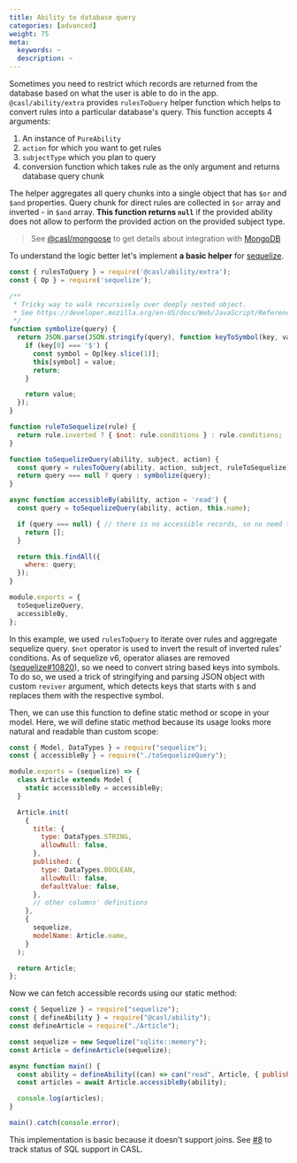 ```yaml
---
title: Ability to database query
categories: [advanced]
weight: 75
meta:
  keywords: ~
  description: ~
---
```


Sometimes you need to restrict which records are returned from the database based on what the user is able to do in the app. `@casl/ability/extra` provides `rulesToQuery` helper function which helps to convert rules into a particular database's query. This function accepts 4 arguments:

1. An instance of `PureAbility`
2. `action` for which you want to get rules
3. `subjectType` which you plan to query
4. conversion function which takes rule as the only argument and returns database query chunk

The helper aggregates all query chunks into a single object that has `$or` and `$and` properties. Query chunk for direct rules are collected in `$or` array and inverted - in `$and` array. **This function returns `null`** if the provided ability does not allow to perform the provided action on the provided subject type.

> See [@casl/mongoose](../../package/casl-mongoose) to get details about integration with [MongoDB](https://www.mongodb.com/)

To understand the logic better let's implement **a basic helper** for [sequelize](https://sequelize.org/).

```js @{data-filename="toSequelizeQuery.js"}
const { rulesToQuery } = require('@casl/ability/extra');
const { Op } = require('sequelize');

/**
 * Tricky way to walk recursively over deeply nested object.
 * See https://developer.mozilla.org/en-US/docs/Web/JavaScript/Reference/Global_Objects/JSON/parse#Parameters
 */
function symbolize(query) {
  return JSON.parse(JSON.stringify(query), function keyToSymbol(key, value) {
    if (key[0] === '$') {
      const symbol = Op[key.slice(1)];
      this[symbol] = value;
      return;
    }

    return value;
  });
}

function ruleToSequelize(rule) {
  return rule.inverted ? { $not: rule.conditions } : rule.conditions;
}

function toSequelizeQuery(ability, subject, action) {
  const query = rulesToQuery(ability, action, subject, ruleToSequelize);
  return query === null ? query : symbolize(query);
}

async function accessibleBy(ability, action = 'read') {
  const query = toSequelizeQuery(ability, action, this.name);

  if (query === null) { // there is no accessible records, so no need to send query to db
    return [];
  }

  return this.findAll({
    where: query;
  });
}

module.exports = {
  toSequelizeQuery,
  accessibleBy,
};
```

In this example, we used `rulesToQuery` to iterate over rules and aggregate sequelize query. `$not` operator is used to invert the result of inverted rules' conditions. As of sequelize v6, operator aliases are removed ([sequelize#10820](https://github.com/sequelize/sequelize/issues/10820)), so we need to convert string based keys into symbols. To do so, we used a trick of stringifying and parsing JSON object with custom `reviver` argument, which detects keys that starts with `$` and replaces them with the respective symbol.

Then, we can use this function to define static method or scope in your model. Here, we will define static method because its usage looks more natural and readable than custom scope:

```js @{data-filename="Article.js"}
const { Model, DataTypes } = require("sequelize");
const { accessibleBy } = require("./toSequelizeQuery");

module.exports = (sequelize) => {
  class Article extends Model {
    static accessibleBy = accessibleBy;
  }

  Article.init(
    {
      title: {
        type: DataTypes.STRING,
        allowNull: false,
      },
      published: {
        type: DataTypes.BOOLEAN,
        allowNull: false,
        defaultValue: false,
      },
      // other columns' definitions
    },
    {
      sequelize,
      modelName: Article.name,
    }
  );

  return Article;
};
```

Now we can fetch accessible records using our static method:

```js
const { Sequelize } = require("sequelize");
const { defineAbility } = require("@casl/ability");
const defineArticle = require("./Article");

const sequelize = new Sequelize("sqlite::memory");
const Article = defineArticle(sequelize);

async function main() {
  const ability = defineAbility((can) => can("read", Article, { published: true }));
  const articles = await Article.accessibleBy(ability);

  console.log(articles);
}

main().catch(console.error);
```

This implementation is basic because it doesn't support joins. See [#8](https://github.com/stalniy/casl/issues/8) to track status of SQL support in CASL.
